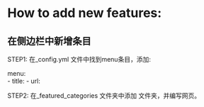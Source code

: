 # How to add new features:

## 在侧边栏中新增条目
STEP1: 在_config.yml 文件中找到menu条目，添加:

menu:<br>
  \- title:             <Name of the menu>
  \- url:               <name of the file>

STEP2: 在_featured_categories 文件夹中添加<name of the file.md> 文件夹，并编写网页。

